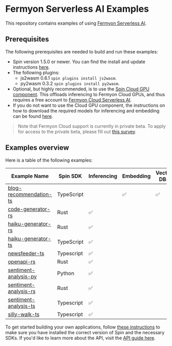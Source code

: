 # Fermyon Serverless AI Examples

This repository contains examples of using [Fermyon Serverless AI](https://developer.fermyon.com/cloud/serverless-ai).

## Prerequisites

The following prerequisites are needed to build and run these examples:
- Spin version 1.5.0 or newer. You can find the install and update instructions [here](https://developer.fermyon.com/spin/install#installing-spin).
- The following plugins:
    - js2wasm 0.6.1 `spin plugins install js2wasm`.
    - py2wasm 0.3.2 `spin plugins install py2wasm`.
- Optional, but highly recommended, is to use the [Spin Cloud GPU component](https://github.com/fermyon/spin-cloud-gpu). This offloads inferencing to Fermyon Cloud GPUs, and thus requires a free account to [Fermyon Cloud Serverless AI](https://www.fermyon.com/serverless-ai).
- If you do not want to use the Cloud GPU component, the instructions on how to download the required models for inferencing and embedding can be found [here](https://developer.fermyon.com/spin/ai-sentiment-analysis-api-tutorial#application-structure).

> Note that Fermyon Cloud support is currently in private beta. To apply for access to the private beta, please fill out [this survey](https://fibsu0jcu2g.typeform.com/serverless-ai). 

## Examples overview

Here is a table of the following examples:

| Example Name  | Spin SDK           |  Inferencing     |  Embedding    | Vector DBs |
| ------------- | ------------- | ------------- | ------------- | ------------- |
| [blog-recommendation-ts](./blog-recommendation-ts/)  | TypeScript  |    | :white_check_mark:  |  :white_check_mark:  |
| [code-generator-rs](./code-generator-rs/)  | Rust  |  :white_check_mark:  |   |    |
| [haiku-generator-rs](./haiku-generator-rs/)  | Rust  |  :white_check_mark:  |   |    |
| [haiku-generator-ts](./haiku-generator-ts/)  | TypeScript  |  :white_check_mark:  |   |    |
| [newsfeeder-ts](./newsfeeder-ts/)  | Typescript  |   :white_check_mark:  |   |    |
| [openapi-rs](./openapi-rs/)  | Rust  |   :white_check_mark:  |   |    |
| [sentiment-analysis-py](./sentiment-analysis-py/)  |  Python | :white_check_mark:  |   |    |
| [sentiment-analysis-rs](./sentiment-analysis-rs/)  |  Rust | :white_check_mark:  |   |    |
| [sentiment-analysis-ts](./sentiment-analysis-ts/)  |  Typescript | :white_check_mark:  |   |    |
| [silly-walk-ts](./silly-walk-ts/)  | Typescript | :white_check_mark:  |   |    |

To get started building your own applications, follow [these instructions](https://developer.fermyon.com/spin/serverless-ai-tutorial) to make sure you have installed the correct version of Spin and the necessary SDKs. If you'd like to learn more about the API, visit the [API guide here](https://developer.fermyon.com/spin/serverless-ai-api-guide).
